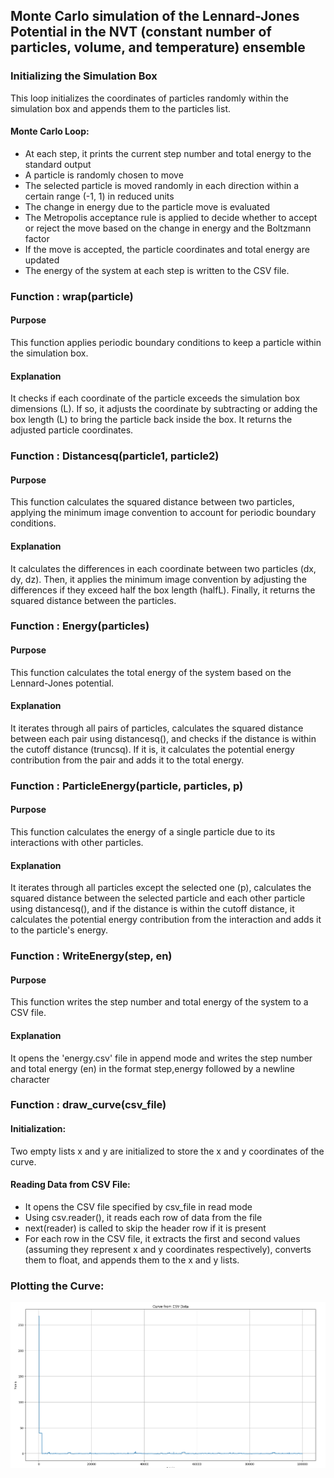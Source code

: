 ## Monte Carlo simulation of the Lennard-Jones Potential in the NVT (constant number of particles, volume, and temperature) ensemble

### Initializing the Simulation Box
This loop initializes the coordinates of particles randomly within the simulation box and appends
them to the particles list.

#### Monte Carlo Loop:
- At each step, it prints the current step number and total energy to the standard output
- A particle is randomly chosen to move
- The selected particle is moved randomly in each direction within a certain range (-1, 1) in
  reduced units
- The change in energy due to the particle move is evaluated
- The Metropolis acceptance rule is applied to decide whether to accept or reject the move
  based on the change in energy and the Boltzmann factor
- If the move is accepted, the particle coordinates and total energy are updated
- The energy of the system at each step is written to the CSV file.

### Function : wrap(particle)
#### Purpose

This function applies periodic boundary conditions to keep a particle within the
simulation box.


#### Explanation

It checks if each coordinate of the particle exceeds the simulation box dimensions
(L). If so, it adjusts the coordinate by subtracting or adding the box length (L) to bring
the particle back inside the box. It returns the adjusted particle coordinates.


### Function : Distancesq(particle1, particle2)
#### Purpose

This function calculates the squared distance between two particles, applying the
minimum image convention to account for periodic boundary conditions.



#### Explanation

It calculates the differences in each coordinate between two particles (dx, dy, dz).
Then, it applies the minimum image convention by adjusting the differences if they exceed
half the box length (halfL). Finally, it returns the squared distance between the particles.

### Function : Energy(particles)
#### Purpose 

This function calculates the total energy of the system based on the Lennard-Jones potential.


#### Explanation 

It iterates through all pairs of particles, calculates the squared distance between each pair
using distancesq(), and checks if the distance is within the cutoff distance (truncsq). If it is, it
calculates the potential energy contribution from the pair and adds it to the total energy.

### Function : ParticleEnergy(particle, particles, p)
#### Purpose 

This function calculates the energy of a single particle due to its interactions with other particles.


#### Explanation

It iterates through all particles except the selected one (p), calculates the squared distance
between the selected particle and each other particle using distancesq(), and if the distance is within
the cutoff distance, it calculates the potential energy contribution from the interaction and adds it to
the particle's energy.

### Function : WriteEnergy(step, en)
#### Purpose

This function writes the step number and total energy of the system to a CSV file.


#### Explanation

It opens the 'energy.csv' file in append mode and writes the step number and total
energy (en) in the format step,energy followed by a newline character


### Function : draw_curve(csv_file)

#### Initialization:
Two empty lists x and y are initialized to store the x and y coordinates of the curve.

#### Reading Data from CSV File:
- It opens the CSV file specified by csv_file in read mode
- Using csv.reader(), it reads each row of data from the file
- next(reader) is called to skip the header row if it is present
- For each row in the CSV file, it extracts the first and second values (assuming they
represent x and y coordinates respectively), converts them to float, and appends them to
the x and y lists.

### Plotting the Curve:
<img src="./assets/Screenshot from 2024-04-06 00-22-52.png"></img> 
